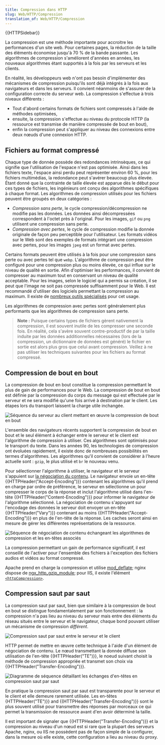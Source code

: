 ```yaml
---
title: Compression dans HTTP
slug: Web/HTTP/Compression
translation_of: Web/HTTP/Compression
---
```


{{HTTPSidebar}}

La compression est une méthode importante pour accroitre les performances d'un site web. Pour certaines pages, la réduction de la taille des éléments économise jusqu'à 70 % de la bande passante. Les algorithmes de compression s'améliorent d'années en années, les nouveaux algorithmes étant supportés à la fois par les serveurs et les clients.

En réalité, les développeurs web n'ont pas besoin d'implémenter des mécanismes de compression puisqu'ils sont déjà intégrés à la fois aux navigateurs et dans les serveurs. Il convient néanmoins de s'assurer de la configuration correcte du serveur web. La compression s'effectue à trois niveaux différents :

- Tout d'abord certains formats de fichiers sont compressés à l'aide de méthodes optimisées,
- ensuite, la compression s'effectue au niveau du protocole HTTP (la ressource est transmise de manière compressée de bout en bout),
- enfin la compression peut s'appliquer au niveau des connexions entre deux nœuds d'une connexion HTTP.

## Fichiers au format compressé

Chaque type de donnée possède des redondances intrinsèques, ce qui signifie que l'utilisation de l'espace n'est pas optimisée. Ainsi dans les fichiers texte, l'espace ainsi perdu peut représenter environ 60 %, pour les fichiers multimédias, la redondance peut s'avérer beaucoup plus élevée. Étant donné que la contrainte de taille élevée est apparue dès le début pour ces types de fichiers, les ingénieurs ont conçu des algorithmes spécifiques à chaque format. Les algorithmes de compression utilisés pour les fichiers peuvent être groupés en deux catégories :

- _Compression sans perte_, le cycle compression/décompression ne modifie pas les données. Les données ainsi décompressées correspondent à l'octet près à l'original.
  Pour les images, `gif` ou `png` utilisent une compression sans perte.
- _Compression avec pertes_, le cycle de compression modifie la donnée originale de façon peu perceptible pour l'utilisateur.
  Les formats vidéos sur le Web sont des exemples de formats intégrant une compression avec pertes, pour les images `jpeg` est un format avec pertes.

Certains formats peuvent être utilisés à la fois pour une compression sans perte ou avec pertes tel que `webp`. L'algorithme de compression peut être configuré pour une compression plus ou moins élevée, ce qui influe sur le niveau de qualité en sortie. Afin d'optimiser les performances, il convient de compresser au maximum tout en conservant un niveau de qualité acceptable. Pour les images, selon le logiciel qui a permis sa création, il se peut que l'image ne soit pas compressée suffisamment pour le Web. Il est recommandé d'utiliser des logiciels permettant la compression au maximum. Il existe de [nombreux outils spécialisés](https://www.creativebloq.com/design/image-compression-tools-1132865) pour cet usage.

Les algorithmes de compression avec pertes sont généralement plus performants que les algorithmes de compression sans perte.

> **Note :** Puisque certains types de fichiers gèrent nativement la compression, il est souvent inutile de les compresser une seconde fois. En réalité, cela s'avère souvent contre-productif de par la taille induite par les données additionnelles nécessaires (lors de la compression, un dictionnaire de données est généré) le fichier en sortie est alors plus gros que celui avant compression. Veillez à ne pas utiliser les techniques suivantes pour les fichiers au format compressé.

## Compression de bout en bout

La compression de bout en bout constitue la compression permettant le plus de gain de performances pour le Web. La compression de bout en bout est définie par la compression du corps du message qui est effectuée par le serveur et ne sera modifié qu'une fois arrivé à destination par le client. Les étapes lors du transport laissent la charge utile inchangée.

![Séquence du serveur au client mettant en œuvre la compression de bout en bout](httpenco1.png)

L'ensemble des navigateurs récents supportent la compression de bout en bout et le seul élément à échanger entre le serveur et le client est l'algorithme de compression à utiliser. Ces algorithmes sont optimisés pour le transport du texte. Dans les années 90, les technologies de compression ont évoluées rapidement, il existe donc de nombreuses possibilités en termes d'algorithmes. Les algorithmes qu'il convient de considérer à l'heure actuelle sont : `gzip`, le plus utilisé et `br` le nouveau venu.

Pour sélectionner l'algorithme à utiliser, le navigateur et le serveur s'appuient sur [la négociation du contenu](/fr/docs/Web/HTTP/Content_negotiation). Le navigateur envoie un en-tête {{HTTPHeader("Accept-Encoding")}} contenant les algorithmes qu'il prend en charge par ordre de préférence, le serveur en sélectionne un pour compresser le corps de la réponse et inclut l'algorithme utilisé dans l'en-tête {{HTTPHeader("Content-Encoding")}} pour informer le navigateur de l'algorithme sélectionné. La négociation de contenu s'appuyant sur l'encodage des données le serveur doit envoyer un en-tête {{HTTPHeader("Vary")}} contenant au moins {{HTTPHeader("Accept-Encoding")}} en plus de l'en-tête de la réponse. Les caches seront ainsi en mesure de gérer les différentes représentations de la ressource.

![Séquence de négociation de contenu échangeant les algorithmes de compression et les en-têtes associés](httpcompression1.png)

La compression permettant un gain de performance significatif, il est conseillé de l'activer pour l'ensemble des fichiers à l'exception des fichiers audios et vidéos au format compressé.

Apache prend en charge la compression et utilise [mod_deflate](http://httpd.apache.org/docs/current/mod/mod_deflate.html); nginx dispose de [ngx_http_gzip_module](http://nginx.org/en/docs/http/ngx_http_gzip_module.html); pour IIS, il existe l'élément [`<httpCompression>`](https://www.iis.net/configreference/system.webserver/httpcompression).

## Compression saut par saut

La compression saut par saut, bien que similaire à la compression de bout en bout se distingue fondamentalement par son fonctionnement : la compression n'a pas lieu au niveau du serveur mais entre des éléments du réseau situés entre le serveur et le navigateur, chaque bond pouvant utiliser un mécanisme de compression _différent_.

![Compression saut par saut entre le serveur et le client](httpte1.png)

HTTP permet de mettre en œuvre cette technique à l'aide d'un élément de négociation de contenu. Le nœud transmettant la donnée diffuse son utilisation de l'en-tête {{HTTPHeader("TE")}}, le noeud suivant choisit la méthode de compression appropriée et transmet son choix via {{HTTPHeader("Transfer-Encoding")}}.

![Diagramme de séquence détaillant les échanges d'en-têtes en compression saut par saut](httpcomp2.png)

En pratique la compression saut par saut est transparente pour le serveur et le client et elle demeure rarement utilisée. Les en-têtes {HTTPHeader("TE")}} and {{HTTPHeader("Transfer-Encoding")}} sont le plus souvent utilisé pour transmettre des réponses par morceaux ce qui permet la transmission de ressource avant d'en avoir déterminé la taille.

Il est important de signaler que {{HTTPHeader("Transfer-Encoding")}} et la compression au niveau d'un nœud est si rare que la plupart des serveurs Apache, nginx, ou IIS ne possèdent pas de façon simple de la configurer, dans la mesure où elle existe, cette configuration a lieu au niveau du proxy.
